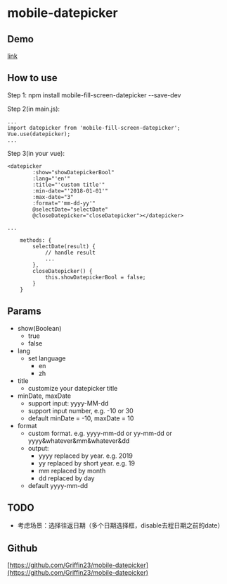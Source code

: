 # mobile-datepicker

## Demo
[link](http://www.sunsiquan.top:83)

## How to use
Step 1:
npm install mobile-fill-screen-datepicker --save-dev

Step 2(in main.js):
```
...
import datepicker from 'mobile-fill-screen-datepicker';
Vue.use(datepicker);
...
```

Step 3(in your vue):
```
<datepicker
        :show="showDatepickerBool"
        :lang="'en'"
        :title="'custom title'"
        :min-date="'2018-01-01'"
        :max-date="3"
        :format="'mm-dd-yy'"
        @selectDate="selectDate"
        @closeDatepicker="closeDatepicker"></datepicker>
        
...

    methods: {
        selectDate(result) {
            // handle result
            ...
        },
        closeDatepicker() {
            this.showDatepickerBool = false;
        }
    }
```

## Params

- show(Boolean)
    - true
    - false
- lang
    - set language
        - en
        - zh
- title
    - customize your datepicker title
- minDate, maxDate
    - support input: yyyy-MM-dd
    - support input number, e.g. -10 or 30
    - default minDate = -10, maxDate = 10
- format
    - custom format. e.g. yyyy-mm-dd or yy-mm-dd or yyyy&whatever&mm&whatever&dd
    - output: 
        - yyyy replaced by year. e.g. 2019
        - yy replaced by short year. e.g. 19
        - mm replaced by month
        - dd replaced by day
    - default yyyy-mm-dd
    
## TODO

- 考虑场景：选择往返日期（多个日期选择框，disable去程日期之前的date）

## Github
[https://github.com/Griffin23/mobile-datepicker](https://github.com/Griffin23/mobile-datepicker)